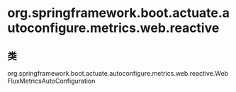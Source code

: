 # org.springframework.boot.actuate.autoconfigure.metrics.web.reactive

## 类

org.springframework.boot.actuate.autoconfigure.metrics.web.reactive.WebFluxMetricsAutoConfiguration





